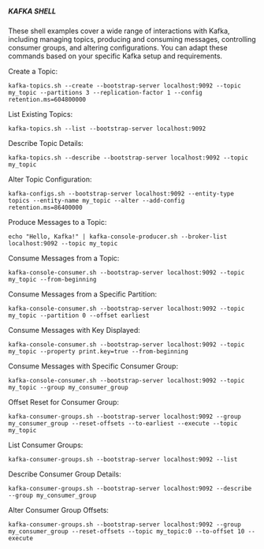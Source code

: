 ##### KAFKA SHELL

These shell examples cover a wide range of interactions with Kafka, including managing topics, producing and consuming messages, controlling consumer groups, and altering configurations. You can adapt these commands based on your specific Kafka setup and requirements.


Create a Topic:
```
kafka-topics.sh --create --bootstrap-server localhost:9092 --topic my_topic --partitions 3 --replication-factor 1 --config retention.ms=604800000
```

List Existing Topics:
```
kafka-topics.sh --list --bootstrap-server localhost:9092
```

Describe Topic Details:
```
kafka-topics.sh --describe --bootstrap-server localhost:9092 --topic my_topic
```

Alter Topic Configuration:
```
kafka-configs.sh --bootstrap-server localhost:9092 --entity-type topics --entity-name my_topic --alter --add-config retention.ms=86400000
```

Produce Messages to a Topic:
```
echo "Hello, Kafka!" | kafka-console-producer.sh --broker-list localhost:9092 --topic my_topic
```

Consume Messages from a Topic:
```
kafka-console-consumer.sh --bootstrap-server localhost:9092 --topic my_topic --from-beginning
```

Consume Messages from a Specific Partition:
```
kafka-console-consumer.sh --bootstrap-server localhost:9092 --topic my_topic --partition 0 --offset earliest
```

Consume Messages with Key Displayed:
```
kafka-console-consumer.sh --bootstrap-server localhost:9092 --topic my_topic --property print.key=true --from-beginning
```

Consume Messages with Specific Consumer Group:
```
kafka-console-consumer.sh --bootstrap-server localhost:9092 --topic my_topic --group my_consumer_group
```

Offset Reset for Consumer Group:
```
kafka-consumer-groups.sh --bootstrap-server localhost:9092 --group my_consumer_group --reset-offsets --to-earliest --execute --topic my_topic
```

List Consumer Groups:
```
kafka-consumer-groups.sh --bootstrap-server localhost:9092 --list
```

Describe Consumer Group Details:
```
kafka-consumer-groups.sh --bootstrap-server localhost:9092 --describe --group my_consumer_group
```

Alter Consumer Group Offsets:
```
kafka-consumer-groups.sh --bootstrap-server localhost:9092 --group my_consumer_group --reset-offsets --topic my_topic:0 --to-offset 10 --execute
```
